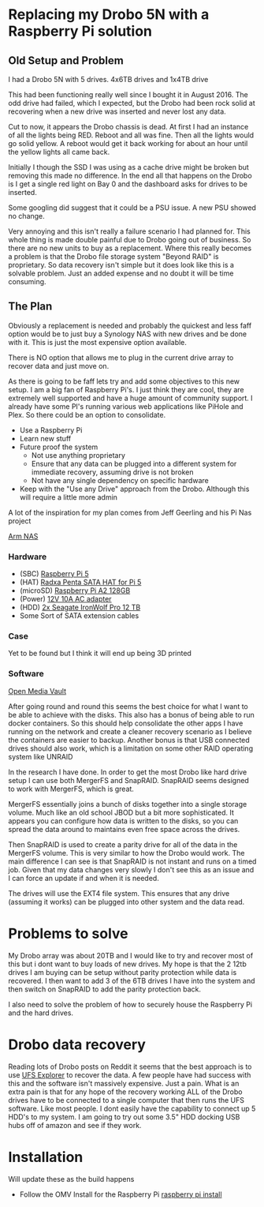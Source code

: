 
# Replacing my Drobo 5N with a Raspberry Pi solution

  
  

## Old Setup and Problem

  

I had a Drobo 5N with 5 drives. 4x6TB drives and 1x4TB drive

  

This had been functioning really well since I bought it in August 2016. The odd drive had failed, which I expected, but the Drobo had been rock solid at recovering when a new drive was inserted and never lost any data.

  

Cut to now, it appears the Drobo chassis is dead. At first I had an instance of all the lights being RED. Reboot and all was fine. Then all the lights would go solid yellow. A reboot would get it back working for about an hour until the yellow lights all came back.

Initially I though the SSD I was using as a cache drive might be broken but removing this made no difference. In the end all that happens on the Drobo is I get a single red light on Bay 0 and the dashboard asks for drives to be inserted.

  

Some googling did suggest that it could be a PSU issue. A new PSU showed no change.

  

Very annoying and this isn't really a failure scenario I had planned for. This whole thing is made double painful due to Drobo going out of business. So there are no new units to buy as a replacement. Where this really becomes a problem is that the Drobo file storage system "Beyond RAID" is proprietary. So data recovery isn't simple but it does look like this is a solvable problem. Just an added expense and no doubt it will be time consuming.

## The Plan

Obviously a replacement is needed and probably the quickest and less faff option would be to just buy a Synology NAS with new drives and be done with it. This is just the most expensive option available.

There is NO option that allows me to plug in the current drive array to recover data and just move on.

As there is going to be faff lets try and add some objectives to this new setup. I am a big fan of Raspberry Pi's. I just think they are cool, they are extremely well supported and have a huge amount of community support. I already have some PI's running various web applications like PiHole and Plex. So there could be an option to consolidate.

- Use a Raspberry Pi
- Learn new stuff
- Future proof the system
	- Not use anything proprietary
	- Ensure that any data can be plugged into a different system for immediate recovery, assuming drive is not broken
	- Not have any single dependency on specific hardware
- Keep with the "Use any Drive" approach from the Drobo. Although this will require a little more admin

A lot of the inspiration for my plan comes from Jeff Geerling and his Pi Nas project 

[Arm NAS](https://github.com/geerlingguy/arm-nas) 
### Hardware


  - (SBC) [Raspberry Pi 5](https://www.raspberrypi.com/products/raspberry-pi-5/)
  - (HAT) [Radxa Penta SATA HAT for Pi 5](https://arace.tech/products/radxa-penta-sata-hat-up-to-5x-sata-disks-hat-for-raspberry-pi-5)
  - (microSD) [Raspberry Pi A2 128GB](https://thepihut.com/products/noobs-preinstalled-sd-card)
  - (Power) [12V 10A AC adapter](https://amzn.eu/d/dBCyL4a)
  - (HDD) [2x Seagate IronWolf Pro 12 TB](https://amzn.eu/d/aOSbels)
  - Some Sort of SATA extension cables

### Case

Yet to be found but I think it will end up being 3D printed


### Software

[Open Media Vault ](https://www.openmediavault.org/) 

After going round and round this seems the best choice for what I want to be able to achieve with the disks. This also has a bonus of being able to run docker containers. So this should help consolidate the other apps I have running on the network and create a cleaner recovery scenario as I believe the containers are easier to backup. Another bonus is that USB connected drives should also work, which is a limitation on some other RAID operating system like UNRAID

In the research I have done. In order to get the most Drobo like hard drive setup I can use both MergerFS and SnapRAID. SnapRAID seems designed to work with MergerFS, which is great.

MergerFS essentially joins a bunch of disks together into a single storage volume. Much like an old school JBOD but a bit more sophisticated. It appears you can configure how data is written to the disks, so you can spread the data around to maintains even free space across the drives.

Then SnapRAID is used to create a parity drive for all of the data in the MergerFS volume. 
This is very similar to how the Drobo would work. The main difference I can see is that SnapRAID is not instant and runs on a timed job. Given that my data changes very slowly I don't see this as an issue and I can force an update if and when it is needed.

The drives will use the EXT4 file system. This ensures that any drive (assuming it works) can be plugged into other system and the data read.

# Problems to solve

My Drobo array was about 20TB and I would like to try and recover most of this but i dont want to buy loads of new drives. 
My hope is that the 2 12tb drives I am buying can be setup without parity protection while data is recovered. I then want to add 3 of the 6TB drives I have into the system and then switch on SnapRAID to add the parity protection back.

I also need to solve the problem of how to securely house the Raspberry Pi and the hard drives.


# Drobo data recovery

Reading lots of Drobo posts on Reddit it seems that the best approach is to use [UFS Explorer](https://www.ufsexplorer.com/ufs-explorer-raid-recovery/) to recover the data. A few people have had success with this and the software isn't massively expensive. Just a pain.
What is an extra pain is that for any hope of the recovery working ALL of the Drobo drives have to be connected to a single computer that then runs the UFS software. Like most people. I dont easily have the capability to connect up 5 HDD's to my system. I am going to try out some 3.5" HDD docking USB hubs off of amazon and see if they work. 


# Installation

Will update these as the build happens

* Follow the OMV Install for the Raspberry Pi [raspberry pi install](https://wiki.omv-extras.org/doku.php?id=omv7:raspberry_pi_install)


